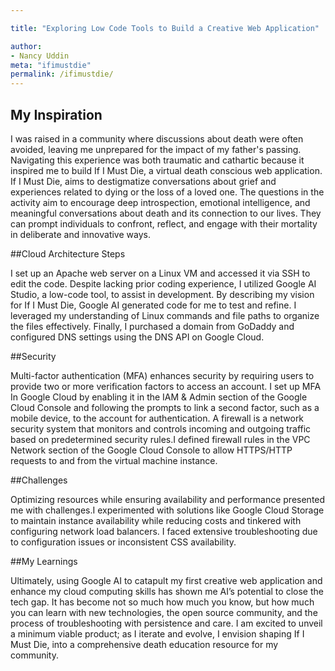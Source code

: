 ```yaml
---

title: "Exploring Low Code Tools to Build a Creative Web Application"

author:
- Nancy Uddin
meta: "ifimustdie"
permalink: /ifimustdie/
---
```

## My Inspiration
I was raised in a community where discussions about death were often avoided, leaving me unprepared for the impact of my father's passing. Navigating this experience was both traumatic and cathartic because it inspired me to build If I Must Die, a virtual death conscious web application. If I Must Die, aims to destigmatize conversations about grief and experiences related to dying or the loss of a loved one. The questions in the activity aim to encourage deep introspection, emotional intelligence, and meaningful conversations about death and its connection to our lives. They can prompt individuals to confront, reflect, and engage with their mortality in deliberate and innovative ways.

##Cloud Architecture Steps

I set up an Apache web server on a Linux VM and accessed it via SSH to edit the code. Despite lacking prior coding experience, I utilized Google AI Studio, a low-code tool, to assist in development. By describing my vision for If I Must Die, Google AI generated code for me to test and refine. I leveraged my understanding of Linux commands and file paths to organize the files effectively. Finally, I purchased a domain from GoDaddy and configured DNS settings using the DNS API on Google Cloud.

##Security

Multi-factor authentication (MFA) enhances security by requiring users to provide two or more verification factors to access an account. I set up MFA In Google Cloud by enabling it in the IAM & Admin section of the Google Cloud Console and following the prompts to link a second factor, such as a mobile device, to the account for authentication. A firewall is a network security system that monitors and controls incoming and outgoing traffic based on predetermined security rules.I defined firewall rules in the VPC Network section of the Google Cloud Console to allow HTTPS/HTTP requests to and from the virtual machine instance.

##Challenges

Optimizing resources while ensuring availability and performance presented me with challenges.I experimented with solutions like Google Cloud Storage to maintain instance availability while reducing costs and tinkered with configuring network load balancers. I faced extensive troubleshooting due to configuration issues or inconsistent CSS availability. 

##My Learnings

Ultimately, using Google AI to catapult my first creative web application and enhance my cloud computing skills has shown me AI’s potential to close the tech gap. It has become not so much how much you know, but how much you can learn with new technologies, the open source community, and the process of troubleshooting with persistence and care. I am excited to unveil a minimum viable product; as I iterate and evolve, I envision shaping If I Must Die, into a comprehensive death education resource for my community. 

